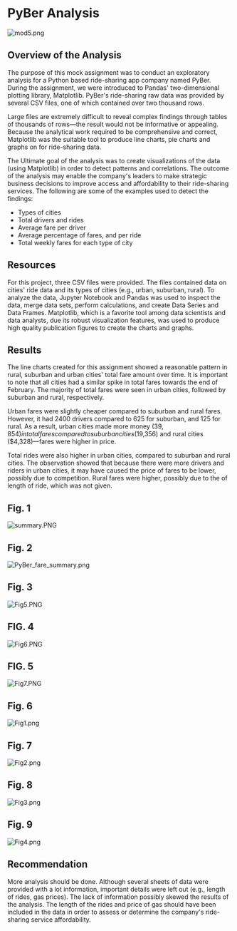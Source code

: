 # PyBer Analysis
![mod5.png](analysis/mod5.png)

## Overview of the Analysis

The purpose of this mock assignment was to conduct an exploratory analysis for a Python based ride-sharing app company named PyBer. During the assignment, we were introduced to Pandas' two-dimensional plotting library, Matplotlib. PyBer's ride-sharing raw data was provided by several CSV files, one of which contained over two thousand rows. 

Large files are extremely difficult to reveal complex findings through tables of thousands of rows––the result would not be informative or appealing. Because the analytical work required to be comprehensive and correct, Matplotlib was the suitable tool to produce line charts, pie charts and graphs on for ride-sharing data. 

The Ultimate goal of the analysis was to create visualizations of the data (using Matplotlib) in order to detect patterns and correlations. The outcome of the analysis may enable the company's leaders to make strategic business decisions to improve access and affordability to their ride-sharing services. The following are some of the examples used to detect the findings:

- Types of cities
- Total drivers and rides
- Average fare per driver
- Average percentage of fares, and per ride
- Total weekly fares for each type of city


## Resources

For this project, three CSV files were provided. The files contained data on cities' ride data and its types of cities (e.g., urban, suburban, rural). To analyze the data, Jupyter Notebook and Pandas was used to inspect the data, merge data sets, perform calculations, and create Data Series and Data Frames. Matplotlib, which is a favorite tool among data scientists and data analysts, due its robust visualization features, was used to produce high quality publication figures to create the charts and graphs. 


## Results

The line charts created for this assignment showed a reasonable pattern in rural, suburban and urban cities' total fare amount over time. It is important to note that all cities had a similar spike in total fares towards the end of February. The majority of total fares were seen in urban cities, followed by suburban and rural, respectively. 

Urban fares were slightly cheaper compared to suburban and rural fares. However, it had 2400 drivers compared to 625 for suburban, and 125 for rural. As a result, urban cities made more money ($39,854) in total fares compared to suburban cities ($19,356) and rural cities ($4,328)––fares were higher in price. 

Total rides were also higher in urban cities, compared to suburban and rural cities. The observation showed that because there were more drivers and riders in urban cities, it may have caused the price of fares to be lower, possibly due to competition. Rural fares were higher, possibly due to the of length of ride, which was not given.



## Fig. 1

![summary.PNG](analysis/summary.png)

## Fig. 2

![PyBer_fare_summary.png](analysis/PyBer_fare_summary.png)

## Fig. 3

![Fig5.PNG](analysis/Fig5.png)

## FIG. 4

![Fig6.PNG](analysis/Fig6.png)

## FIG. 5

![Fig7.PNG](analysis/Fig7.png)

## Fig. 6

![Fig1.png](analysis/Fig1.png)

## Fig. 7

![Fig2.png](analysis/Fig2.png)

## Fig. 8

![Fig3.png](analysis/Fig3.png)

## Fig. 9

![Fig4.png](analysis/Fig4.png)


## Recommendation

More analysis should be done. Although several sheets  of data were provided with a lot information, important details were left out (e.g., length of rides, gas prices). The lack of information possibly skewed the results of the analysis. The length of the rides and  price of gas should have been included in the data in order to assess or determine the company's ride-sharing service affordability. 







